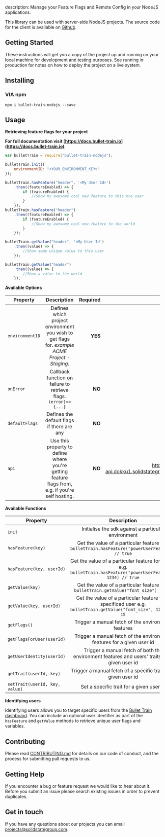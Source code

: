 description: Manage your Feature Flags and Remote Config in your NodeJS applications.

This library can be used with server-side NodeJS projects. The source code for the client is available on [Github](https://github.com/BulletTrainHQ/bullet-train-nodejs-client).

## Getting Started

These instructions will get you a copy of the project up and running on your local machine for development and testing purposes. See running in production for notes on how to deploy the project on a live system.

## Installing

### VIA npm
```npm i bullet-train-nodejs --save```

## Usage
**Retrieving feature flags for your project**

**For full documentation visit [https://docs.bullet-train.io](https://docs.bullet-train.io)**
```javascript
var bulletTrain = require("bullet-train-nodejs");

bulletTrain.init({
	environmentID: "<YOUR_ENVIRONMENT_KEY>"
});

bulletTrain.hasFeature("header", '<My User Id>')
	.then((featureEnabled) => {
		if (featureEnabled) {
			//Show my awesome cool new feature to this one user
		}
	});
bulletTrain.hasFeature("header")
	.then((featureEnabled) => {
		if (featureEnabled) {
			//Show my awesome cool new feature to the world
		}
	});

bulletTrain.getValue("header", '<My User Id')
	.then((value) => {
		//Show some unique value to this user
	});

bulletTrain.getValue("header")
	.then((value) => {
		//Show a value to the world
	});
```
**Available Options**

| Property        | Description           | Required  | Default Value  |
| ------------- |:-------------:| -----:| -----:|
| ```environmentID```     | Defines which project environment you wish to get flags for. *example ACME Project - Staging.* | **YES** | null
| ```onError```     | Callback function on failure to retrieve flags. ``` (error)=>{...} ``` |  **NO** | null
| ```defaultFlags```     | Defines the default flags if there are any | **NO** | null
| ```api```     | Use this property to define where you're getting feature flags from, e.g. if you're self hosting. |  **NO** | https://bullet-train-api.dokku1.solidstategroup.com/api/v1/

**Available Functions**

| Property        | Description |
| ------------- |:-------------:|
| ```init```     | Initialise the sdk against a particular environment
| ```hasFeature(key)```     | Get the value of a particular feature e.g. ```bulletTrain.hasFeature("powerUserFeature") // true```
| ```hasFeature(key, userId)```     | Get the value of a particular feature for a user e.g. ```bulletTrain.hasFeature("powerUserFeature", 1234) // true```
| ```getValue(key)```     | Get the value of a particular feature e.g. ```bulletTrain.getValue("font_size") // 10```
| ```getValue(key, userId)```     | Get the value of a particular feature for a specificed user e.g. ```bulletTrain.getValue("font_size", 1234) // 15```
| ```getFlags()```     | Trigger a manual fetch of the environment features
| ```getFlagsForUser(userId)```     | Trigger a manual fetch of the environment features for a given user id
| ```getUserIdentity(userId)```     | Trigger a manual fetch of both the environment features and users' traits for a given user id
| ```getTrait(userId, key)```     | Trigger a manual fetch of a specific trait for a given user id
| ```setTrait(userId, key, value)```     | Set a specific trait for a given user id


**Identifying users**

Identifying users allows you to target specific users from the [Bullet Train dashboard](https://www.bullet-train.io/).
You can include an optional user identifier as part of the `hasFeature` and `getValue` methods to retrieve unique user flags and variables.


## Contributing

Please read [CONTRIBUTING.md](https://gist.github.com/kyle-ssg/c36a03aebe492e45cbd3eefb21cb0486) for details on our code of conduct, and the process for submitting pull requests to us.

## Getting Help

If you encounter a bug or feature request we would like to hear about it. Before you submit an issue please search existing issues in order to prevent duplicates.

## Get in touch

If you have any questions about our projects you can email <a href="mailto:projects@solidstategroup.com">projects@solidstategroup.com</a>.

